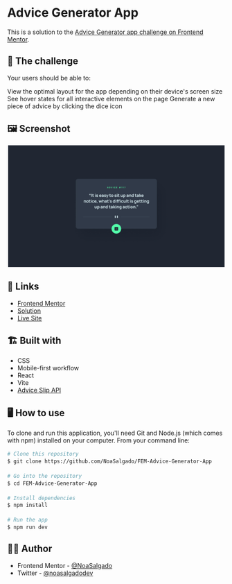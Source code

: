# Advice Generator App

This is a solution to the [Advice Generator app challenge on Frontend Mentor](https://www.frontendmentor.io/challenges/advice-generator-app-QdUG-13db).

## 💪 The challenge

Your users should be able to:

View the optimal layout for the app depending on their device's screen size
See hover states for all interactive elements on the page
Generate a new piece of advice by clicking the dice icon

## 🖼️ Screenshot

<p align="center">
    <img src="./src/design/desktop-design.jpg" width="500" alt="Game demo">
</p>

## 🔗 Links

- [Frontend Mentor](https://www.frontendmentor.io/challenges/advice-generator-app-QdUG-13db/hub)
- [Solution](https://github.com/NoaSalgado/FEM-Advice-Generator-App)
- [Live Site](https://app-get-advice.netlify.app/)

## 🏗️ Built with

- CSS
- Mobile-first workflow
- React
- Vite
- [Advice Slip API](https://api.adviceslip.com/)

## 🖥️ How to use

To clone and run this application, you'll need Git and Node.js (which comes with npm) installed on your computer. From your command line:

```bash
# Clone this repository
$ git clone https://github.com/NoaSalgado/FEM-Advice-Generator-App

# Go into the repository
$ cd FEM-Advice-Generator-App

# Install dependencies
$ npm install

# Run the app
$ npm run dev
```

## 🙍‍♀️ Author

- Frontend Mentor - [@NoaSalgado](https://www.frontendmentor.io/profile/NoaSalgado)
- Twitter - [@noasalgadodev](https://twitter.com/noasalgadodev)
